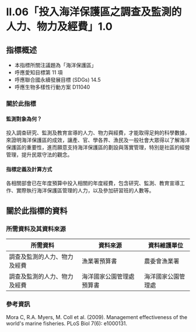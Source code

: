 # II.06「投入海洋保護區之調查及監測的人力、物力及經費」1.0


## 指標概述

* 本指標所關注議題為「海洋保護區」
* 呼應愛知目標第 11 項
* 呼應聯合國永續發展目標 (SDGs) 14.5
* 呼應生物多樣性行動方案 D11040


<script type="text/javascript" src="http://cdn.mathjax.org/mathjax/latest/MathJax.js?config=TeX-AMS-MML_HTMLorMML"></script>


### 關於此指標


#### 監測對象為何？

投入調查研究、監測及教育宣導的人力、物力與經費，才能取得足夠的科學數據，來證明海洋保護區的成效，讓產、官、學各界、漁民及一般社會大眾得以了解海洋保護區的重要性，進而願意支持海洋保護區的劃設與落實管理，特別是社區的經營管理，提升民眾守法的觀念。



#### 指標定義及計算方式

各相關部會已在年度預算中投入相關的年度經費，包含研究、監測、教育宣導工作、實際執行海洋保護區管理的人力，以及參加研習班的人數等。

## 關於此指標的資料

### 所需資料及其資料來源



| 所需資料 | 資料來源 | 資料維護單位 |
|-----|-----|-----|
| 調查及監測的人力、物力及經費 |漁業署預算書 | 農委會漁業署 |
|調查及監測的人力、物力及經費|海洋國家公園管理處預算書|海洋國家公園管理處|


### 參考資訊
Mora C, R.A. Myers, M. Coll et al. (2009). Management effectiveness of the world's marine fisheries. PLoS Biol 7(6): e1000131.